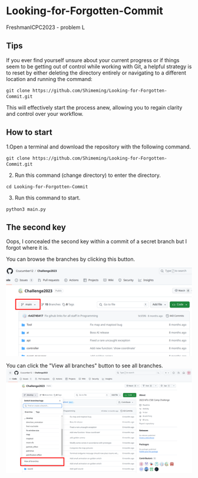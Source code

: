 # Looking-for-Forgotten-Commit
FreshmanICPC2023 - problem L

## Tips
If you ever find yourself unsure about your current progress or if things seem to be getting out of control while working with Git, a helpful strategy is to reset by either deleting the directory entirely or navigating to a different location and running the command:
```
git clone https://github.com/Shimeming/Looking-for-Forgotten-Commit.git
```
This will effectively start the process anew, allowing you to regain clarity and control over your workflow.

## How to start
1.Open a terminal and download the repository with the following command.
```
git clone https://github.com/Shimeming/Looking-for-Forgotten-Commit.git
```

2. Run this command (change directory) to enter the directory.
```
cd Looking-for-Forgotten-Commit
```

3. Run this command to start.
```
python3 main.py
```

## The second key
Oops, I concealed the second key within a commit of a secret branch but I forgot where it is.

You can browse the branches by clicking this button.

![branch_button](image/branch_button.png)

You can click the "View all branches" button to see all branches.
![view all branches](image/branch_list.png)

